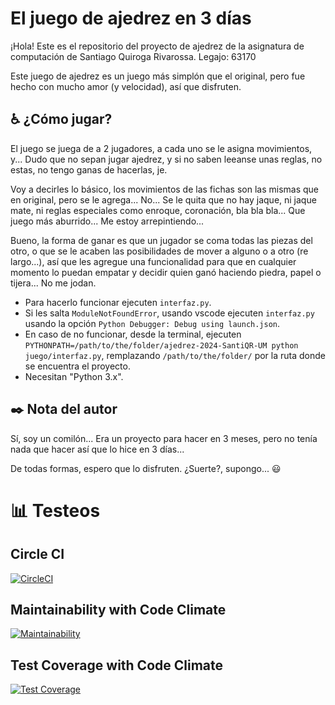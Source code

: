 # El juego de ajedrez en 3 días

¡Hola! Este es el repositorio del proyecto de ajedrez de la asignatura de computación de Santiago Quiroga Rivarossa. Legajo: 63170

Este juego de ajedrez es un juego más simplón que el original, pero fue hecho
con mucho amor (y velocidad), así que disfruten.

## :wheelchair:  ¿Cómo jugar?

El juego se juega de a 2 jugadores, a cada uno se le asigna movimientos, y...
Dudo que no sepan jugar ajedrez, y si no saben leeanse unas reglas, no estas, no
tengo ganas de hacerlas, je.

Voy a decirles lo básico, los movimientos de las fichas son las mismas que en original, pero se le agrega... No... Se le quita que no hay jaque, ni jaque mate, ni reglas especiales como enroque, coronación, bla bla bla... Que juego más aburrido... Me estoy arrepintiendo...

Bueno, la forma de ganar es que un jugador se coma todas las piezas del otro, o que se le acaben las posibilidades de mover a alguno o a otro (re largo...), así que les agregue una funcionalidad para que en cualquier momento lo puedan empatar y decidir quien ganó haciendo piedra, papel o tijera... No me jodan.

- Para hacerlo funcionar ejecuten `interfaz.py`.
- Si les salta `ModuleNotFoundError`, usando vscode ejecuten `interfaz.py` usando la opción `Python Debugger: Debug using launch.json`. 
- En caso de no funcionar, desde la terminal, ejecuten `PYTHONPATH=/path/to/the/folder/ajedrez-2024-SantiQR-UM python juego/interfaz.py`, remplazando `/path/to/the/folder/` por la ruta donde se encuentra el proyecto.
- Necesitan "Python 3.x".

## :black_nib:  Nota del autor

Sí, soy un comilón... Era un proyecto para hacer en 3 meses, pero no tenía nada que hacer así que lo hice en 3 días... 

De todas formas, espero que lo disfruten. ¿Suerte?, supongo... :smiley:


# :bar_chart:  Testeos

## Circle CI
[![CircleCI](https://dl.circleci.com/status-badge/img/gh/um-computacion-tm/ajedrez-2024-SantiQR-UM/tree/main.svg?style=svg)](https://dl.circleci.com/status-badge/redirect/gh/um-computacion-tm/ajedrez-2024-SantiQR-UM/tree/main)

## Maintainability with Code Climate
[![Maintainability](https://api.codeclimate.com/v1/badges/71589bfc701ea01df930/maintainability)](https://codeclimate.com/github/um-computacion-tm/ajedrez-2024-SantiQR-UM/maintainability)

## Test Coverage with Code Climate
[![Test Coverage](https://api.codeclimate.com/v1/badges/71589bfc701ea01df930/test_coverage)](https://codeclimate.com/github/um-computacion-tm/ajedrez-2024-SantiQR-UM/test_coverage)
